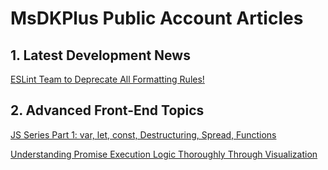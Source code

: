 # MsDKPlus Public Account Articles

## 1. Latest Development News

[ESLint Team to Deprecate All Formatting Rules!](https://mp.weixin.qq.com/s/moXVg5yFLowedVtyITWyyQ)

## 2. Advanced Front-End Topics

[JS Series Part 1: var, let, const, Destructuring, Spread, Functions](https://mp.weixin.qq.com/s/XjmueehRAp6sX6Ulgwzqfw)

[Understanding Promise Execution Logic Thoroughly Through Visualization](https://mp.weixin.qq.com/s/k_KnABgu--I7gqyuQysZng)